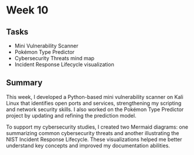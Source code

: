 # Week 10

## Tasks
- Mini Vulnerability Scanner 
- Pokémon Type Predictor 
- Cybersecurity Threats mind map
- Incident Response Lifecycle visualization 

## Summary
This week, I developed a Python-based mini vulnerability scanner on Kali Linux that identifies open ports and services, strengthening my scripting and network security skills. I also worked on the Pokémon Type Predictor project by updating and refining the prediction model.

To support my cybersecurity studies, I created two Mermaid diagrams: one summarizing common cybersecurity threats and another illustrating the NIST Incident Response Lifecycle. These visualizations helped me better understand key concepts and improved my documentation abilities.
